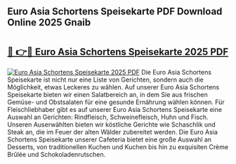 ## Euro Asia Schortens Speisekarte PDF Download Online 2025 Gnaib

# <h2><a href="http://gc8psc.nevu.top/?p=Euro+Asia+Schortens+Speisekarte">🔗 👉🔴 Euro Asia Schortens Speisekarte 2025 PDF</a></h2>

[![Euro Asia Schortens Speisekarte 2025 PDF](https://i.imgur.com/dBaPXMq.png)](http://gc8psc.nevu.top/?p=Euro+Asia+Schortens+Speisekarte)
Die Euro Asia Schortens Speisekarte ist nicht nur eine Liste von Gerichten, sondern auch die Möglichkeit, etwas Leckeres zu wählen. Auf unserer Euro Asia Schortens Speisekarte bieten wir einen Salatbereich an, in dem Sie aus frischen Gemüse- und Obstsalaten für eine gesunde Ernährung wählen können. Für Fleischliebhaber gibt es auf unserer Euro Asia Schortens Speisekarte eine Auswahl an Gerichten: Rindfleisch, Schweinefleisch, Huhn und Fisch. Unseren Auserwählten bieten wir köstliche Gerichte wie Schaschlik und Steak an, die im Feuer der alten Wälder zubereitet werden. Die Euro Asia Schortens Speisekarte unserer Cafeteria bietet eine große Auswahl an Desserts, von traditionellen Kuchen und Kuchen bis hin zu exquisiten Crème Brûlée und Schokoladenrutschen.
